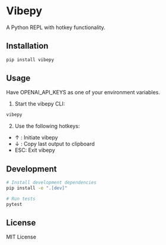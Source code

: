 # Vibepy

A Python REPL with hotkey functionality.

## Installation

```bash
pip install vibepy
```

## Usage

Have OPENAI_API_KEYS as one of your environment variables.  

1. Start the vibepy CLI:
```bash
vibepy
```

2. Use the following hotkeys:
- ↑ : Initiate vibepy
- ↓ : Copy last output to clipboard
- ESC: Exit vibepy

## Development

```bash
# Install development dependencies
pip install -e ".[dev]"

# Run tests
pytest
```

## License

MIT License
